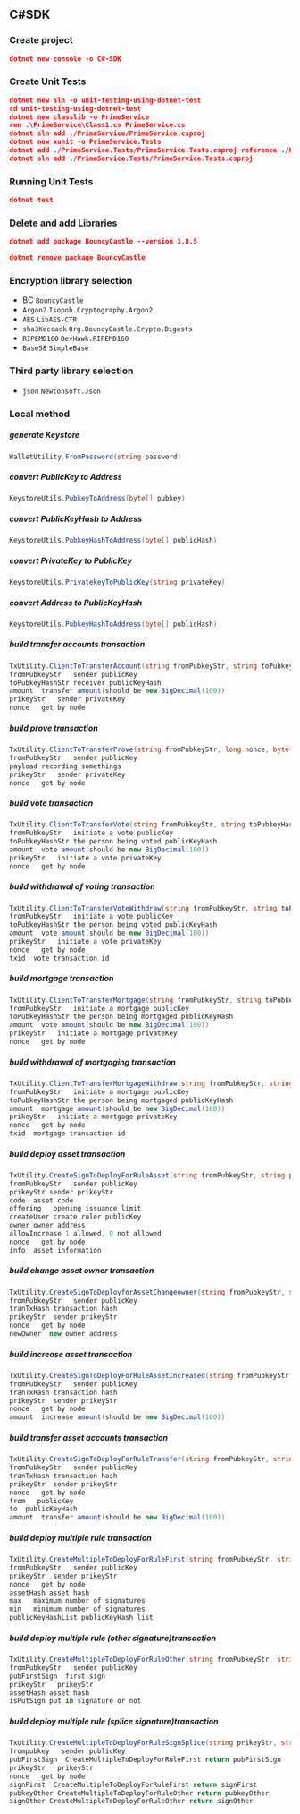 ## C#SDK

### Create project


```json
dotnet new console -o C#-SDK
```

### Create Unit Tests

```json
dotnet new sln -o unit-testing-using-dotnet-test
cd unit-testing-using-dotnet-test
dotnet new classlib -o PrimeService
ren .\PrimeService\Class1.cs PrimeService.cs
dotnet sln add ./PrimeService/PrimeService.csproj
dotnet new xunit -o PrimeService.Tests
dotnet add ./PrimeService.Tests/PrimeService.Tests.csproj reference ./PrimeService/PrimeService.csproj
dotnet sln add ./PrimeService.Tests/PrimeService.Tests.csproj
```

### Running Unit Tests
```json
dotnet test
```

### Delete and add Libraries
```json
dotnet add package BouncyCastle --version 1.8.5

dotnet remove package BouncyCastle
```

### Encryption library selection

* BC  `BouncyCastle`
* `Argon2`  `Isopoh.Cryptography.Argon2`
* `AES` `LibAES-CTR`
* `sha3Keccack` `Org.BouncyCastle.Crypto.Digests`
* `RIPEMD160` `DevHawk.RIPEMD160`
* `Base58` `SimpleBase`

### Third party library selection
* `json` `Newtonsoft.Json`

### Local method

##### generate Keystore

```c#
WalletUtility.FromPassword(string password)
```

##### convert PublicKey to Address

```c#
KeystoreUtils.PubkeyToAddress(byte[] pubkey)
```

##### convert PublicKeyHash to Address

```c#
KeystoreUtils.PubkeyHashToAddress(byte[] publicHash)
```

##### convert PrivateKey to PublicKey

```C#
KeystoreUtils.PrivatekeyToPublicKey(string privateKey)
```

##### convert Address to PublicKeyHash

```C#
KeystoreUtils.PubkeyHashToAddress(byte[] publicHash)
```

##### build transfer accounts transaction

```c#
TxUtility.ClientToTransferAccount(string fromPubkeyStr, string toPubkeyHashStr, BigDecimal amount, string prikeyStr, long nonce)
fromPubkeyStr   sender publicKey
toPubkeyHashStr receiver publicKeyHash
amount  transfer amount(should be new BigDecimal(100))
prikeyStr   sender privateKey
nonce   get by node  
```

##### build prove transaction

```c#
TxUtility.ClientToTransferProve(string fromPubkeyStr, long nonce, byte[] payload, string prikeyStr)
fromPubkeyStr   sender publicKey
payload recording somethings
prikeyStr   sender privateKey
nonce   get by node  
```

##### build vote transaction

```c#
TxUtility.ClientToTransferVote(string fromPubkeyStr, string toPubkeyHashStr, BigDecimal amount, long nonce, string prikeyStr)
fromPubkeyStr   initiate a vote publicKey
toPubkeyHashStr the person being voted publicKeyHash
amount  vote amount(should be new BigDecimal(100))
prikeyStr   initiate a vote privateKey
nonce   get by node
```

##### build withdrawal of voting transaction

```c#
TxUtility.ClientToTransferVoteWithdraw(string fromPubkeyStr, string toPubkeyHashStr, BigDecimal amount, long nonce, string prikeyStr, string txid)
fromPubkeyStr   initiate a vote publicKey
toPubkeyHashStr the person being voted publicKeyHash
amount  vote amount(should be new BigDecimal(100))
prikeyStr   initiate a vote privateKey
nonce   get by node
txid  vote transaction id
```

##### build mortgage transaction

```c#
TxUtility.ClientToTransferMortgage(string fromPubkeyStr, string toPubkeyHashStr, BigDecimal amount, long nonce, string prikeyStr)
fromPubkeyStr   initiate a mortgage publicKey
toPubkeyHashStr the person being mortgaged publicKeyHash
amount  vote amount(should be new BigDecimal(100))
prikeyStr   initiate a mortgage privateKey
nonce   get by node
```

##### build withdrawal of mortgaging transaction

```c#
TxUtility.ClientToTransferMortgageWithdraw(string fromPubkeyStr, string toPubkeyHashStr, BigDecimal amount, long nonce, string txid, string prikeyStr)
fromPubkeyStr   initiate a mortgage publicKey
toPubkeyHashStr the person being mortgaged publicKeyHash
amount  mortgage amount(should be new BigDecimal(100))
prikeyStr   initiate a mortgage privateKey
nonce   get by node
txid  mortgage transaction id
```

##### build deploy asset transaction

```c#
TxUtility.CreateSignToDeployForRuleAsset(string fromPubkeyStr, string prikeyStr, long nonce, string code, BigDecimal offering, string createUser, string owner, int allowIncrease, string info)
fromPubkeyStr   sender publicKey
prikeyStr sender prikeyStr
code  asset code
offering   opening issuance limit
createUser create ruler publicKey
owner owner address
allowIncrease 1 allowed, 0 not allowed
nonce   get by node
info  asset information
```

##### build change asset owner transaction

```c#
TxUtility.CreateSignToDeployforAssetChangeowner(string fromPubkeyStr, string tranTxHash, string prikeyStr, long nonce, string newOwner)
fromPubkeyStr   sender publicKey
tranTxHash transaction hash
prikeyStr  sender prikeyStr
nonce   get by node
newOwner  new owner address
```

##### build increase asset transaction

```c#
TxUtility.CreateSignToDeployForRuleAssetIncreased(string fromPubkeyStr, string tranTxHash, string prikeyStr, long nonce, BigDecimal amount)
fromPubkeyStr   sender publicKey
tranTxHash transaction hash
prikeyStr  sender prikeyStr
nonce   get by node
amount  increase amount(should be new BigDecimal(100))
```

##### build transfer asset accounts transaction
```c#
TxUtility.CreateSignToDeployForRuleTransfer(string fromPubkeyStr, string tranTxHash, string prikeyStr, long nonce, string from, string to, BigDecimal amount)
fromPubkeyStr   sender publicKey
tranTxHash transaction hash
prikeyStr  sender prikeyStr
nonce   get by node
from   publicKey
to  publicKeyHash
amount  transfer amount(should be new BigDecimal(100))
```

##### build deploy multiple rule transaction
```c#
TxUtility.CreateMultipleToDeployForRuleFirst(string fromPubkeyStr, string prikeyStr, long nonce, string assetHash, int max, int min, List<string> publicKeyHashList)
fromPubkeyStr   sender publicKey
prikeyStr  sender prikeyStr
nonce   get by node
assetHash asset hash
max   maximum number of signatures
min   minimum number of signatures
publicKeyHashList publicKeyHash list
```

##### build deploy multiple rule (other signature)transaction
```c#
TxUtility.CreateMultipleToDeployForRuleOther(string fromPubkeyStr, string pubFirstSign, string prikeyStr, bool isPutSign)
fromPubkeyStr   sender publicKey
pubFirstSign  first sign
prikeyStr   prikeyStr
assetHash asset hash
isPutSign put in signature or not
```

##### build deploy multiple rule (splice signature)transaction
```c#
TxUtility.CreateMultipleToDeployForRuleSignSplice(string prikeyStr, string pubFirstSign, string frompubkey, long nonce, string signFirst, string pubkeyOther, string signOther)
frompubkey   sender publicKey
pubFirstSign  CreateMultipleToDeployForRuleFirst return pubFirstSign
prikeyStr   prikeyStr
nonce   get by node
signFirst  CreateMultipleToDeployForRuleFirst return signFirst
pubkeyOther CreateMultipleToDeployForRuleOther return pubkeyOther
signOther CreateMultipleToDeployForRuleOther return signOther
```